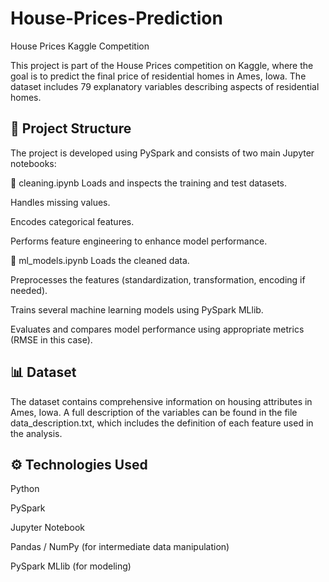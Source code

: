 # House-Prices-Prediction
House Prices Kaggle Competition

This project is part of the House Prices competition on Kaggle, where the goal is to predict the final price of residential homes in Ames, Iowa. The dataset includes 79 explanatory variables describing aspects of residential homes.

## 📌 Project Structure

The project is developed using PySpark and consists of two main Jupyter notebooks:

🔹 cleaning.ipynb
Loads and inspects the training and test datasets.

Handles missing values.

Encodes categorical features.

Performs feature engineering to enhance model performance.

🔹 ml_models.ipynb
Loads the cleaned data.

Preprocesses the features (standardization, transformation, encoding if needed).

Trains several machine learning models using PySpark MLlib.

Evaluates and compares model performance using appropriate metrics (RMSE in this case).

## 📊 Dataset
The dataset contains comprehensive information on housing attributes in Ames, Iowa. A full description of the variables can be found in the file data_description.txt, which includes the definition of each feature used in the analysis.

## ⚙️ Technologies Used
Python

PySpark

Jupyter Notebook

Pandas / NumPy (for intermediate data manipulation)

PySpark MLlib (for modeling)

